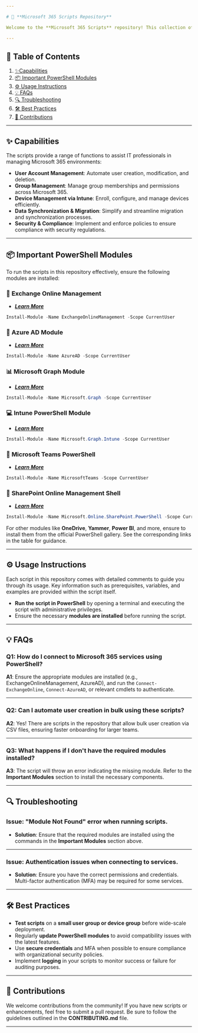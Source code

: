 ```yaml
---

# 🏢 **Microsoft 365 Scripts Repository**

Welcome to the **Microsoft 365 Scripts** repository! This collection of PowerShell scripts helps automate and manage a variety of tasks within **Microsoft 365**. The goal is to streamline workflows for IT professionals, providing efficient solutions for managing user accounts, groups, devices, and compliance.

---
```


## 📖 **Table of Contents**

1. [✨Capabilities](#capabilities)
2. [📦 Important PowerShell Modules](#important-powershell-modules)
3. [⚙️ Usage Instructions](#usage-instructions)
4. [💡 FAQs](#faqs)
5. [🔍 Troubleshooting](#troubleshooting)
6. [🛠️ Best Practices](#best-practices)
7. [🤝 Contributions](#contributions)

---

## ✨ **Capabilities**

The scripts provide a range of functions to assist IT professionals in managing Microsoft 365 environments:

- **User Account Management**: Automate user creation, modification, and deletion.
- **Group Management**: Manage group memberships and permissions across Microsoft 365.
- **Device Management via Intune**: Enroll, configure, and manage devices efficiently.
- **Data Synchronization & Migration**: Simplify and streamline migration and synchronization processes.
- **Security & Compliance**: Implement and enforce policies to ensure compliance with security regulations.

---

## 📦 **Important PowerShell Modules**

To run the scripts in this repository effectively, ensure the following modules are installed:

### 📧 **Exchange Online Management**
- ***[Learn More](https://docs.microsoft.com/powershell/exchange/exchange-online-powershell?view=exchange-ps)***
```powershell
Install-Module -Name ExchangeOnlineManagement -Scope CurrentUser
```

### 🔐 **Azure AD Module**
- ***[Learn More](https://docs.microsoft.com/powershell/azure/active-directory/install-adv2?view=azureadps-2.0)***
```powershell
Install-Module -Name AzureAD -Scope CurrentUser
```

### 📊 **Microsoft Graph Module**
- ***[Learn More](https://docs.microsoft.com/graph/powershell/get-started)***
```powershell
Install-Module -Name Microsoft.Graph -Scope CurrentUser
```

### 💻 **Intune PowerShell Module**
- ***[Learn More](https://docs.microsoft.com/powershell/intune/intune-ps-module?view=intune-ps)***
```powershell
Install-Module -Name Microsoft.Graph.Intune -Scope CurrentUser
```

### 💬 **Microsoft Teams PowerShell**
- ***[Learn More](https://docs.microsoft.com/powershell/teams/teams-powershell-module)***
```powershell
Install-Module -Name MicrosoftTeams -Scope CurrentUser
```

### 📂 **SharePoint Online Management Shell**
- ***[Learn More](https://docs.microsoft.com/powershell/sharepoint/sharepoint-online/connect-sharepoint-online)***
```powershell
Install-Module -Name Microsoft.Online.SharePoint.PowerShell -Scope CurrentUser
```

For other modules like **OneDrive**, **Yammer**, **Power BI**, and more, ensure to install them from the official PowerShell gallery. See the corresponding links in the table for guidance.

---

## ⚙️ **Usage Instructions**

Each script in this repository comes with detailed comments to guide you through its usage. Key information such as prerequisites, variables, and examples are provided within the script itself.

- **Run the script in PowerShell** by opening a terminal and executing the script with administrative privileges.
- Ensure the necessary **modules are installed** before running the script.

---

## 💡 **FAQs**

### **Q1: How do I connect to Microsoft 365 services using PowerShell?**
**A1**: Ensure the appropriate modules are installed (e.g., ExchangeOnlineManagement, AzureAD), and run the `Connect-ExchangeOnline`, `Connect-AzureAD`, or relevant cmdlets to authenticate.

---

### **Q2: Can I automate user creation in bulk using these scripts?**
**A2**: Yes! There are scripts in the repository that allow bulk user creation via CSV files, ensuring faster onboarding for larger teams.

---

### **Q3: What happens if I don't have the required modules installed?**
**A3**: The script will throw an error indicating the missing module. Refer to the **Important Modules** section to install the necessary components.

---

## 🔍 **Troubleshooting**

### **Issue**: "Module Not Found" error when running scripts.
- **Solution**: Ensure that the required modules are installed using the commands in the **Important Modules** section above.

---

### **Issue**: Authentication issues when connecting to services.
- **Solution**: Ensure you have the correct permissions and credentials. Multi-factor authentication (MFA) may be required for some services.

---

## 🛠️ **Best Practices**

- **Test scripts** on a **small user group or device group** before wide-scale deployment.
- Regularly **update PowerShell modules** to avoid compatibility issues with the latest features.
- Use **secure credentials** and MFA when possible to ensure compliance with organizational security policies.
- Implement **logging** in your scripts to monitor success or failure for auditing purposes.

---

## 🤝 **Contributions**

We welcome contributions from the community! If you have new scripts or enhancements, feel free to submit a pull request. Be sure to follow the guidelines outlined in the **CONTRIBUTING.md** file.

---



